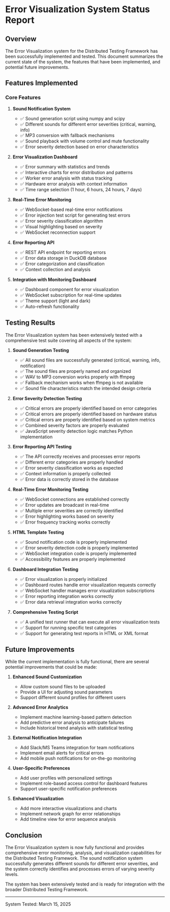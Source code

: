# Error Visualization System Status Report

## Overview

The Error Visualization system for the Distributed Testing Framework has been successfully implemented and tested. This document summarizes the current state of the system, the features that have been implemented, and potential future improvements.

## Features Implemented

### Core Features

1. **Sound Notification System**
   - ✅ Sound generation script using numpy and scipy
   - ✅ Different sounds for different error severities (critical, warning, info)
   - ✅ MP3 conversion with fallback mechanisms
   - ✅ Sound playback with volume control and mute functionality
   - ✅ Error severity detection based on error characteristics

2. **Error Visualization Dashboard**
   - ✅ Error summary with statistics and trends
   - ✅ Interactive charts for error distribution and patterns
   - ✅ Worker error analysis with status tracking
   - ✅ Hardware error analysis with context information
   - ✅ Time range selection (1 hour, 6 hours, 24 hours, 7 days)

3. **Real-Time Error Monitoring**
   - ✅ WebSocket-based real-time error notifications
   - ✅ Error injection test script for generating test errors
   - ✅ Error severity classification algorithm
   - ✅ Visual highlighting based on severity
   - ✅ WebSocket reconnection support

4. **Error Reporting API**
   - ✅ REST API endpoint for reporting errors
   - ✅ Error data storage in DuckDB database
   - ✅ Error categorization and classification
   - ✅ Context collection and analysis

5. **Integration with Monitoring Dashboard**
   - ✅ Dashboard component for error visualization
   - ✅ WebSocket subscription for real-time updates
   - ✅ Theme support (light and dark)
   - ✅ Auto-refresh functionality

## Testing Results

The Error Visualization system has been extensively tested with a comprehensive test suite covering all aspects of the system:

1. **Sound Generation Testing**
   - ✅ All sound files are successfully generated (critical, warning, info, notification)
   - ✅ The sound files are properly named and organized
   - ✅ WAV to MP3 conversion works properly with ffmpeg
   - ✅ Fallback mechanism works when ffmpeg is not available
   - ✅ Sound file characteristics match the intended design criteria

2. **Error Severity Detection Testing**
   - ✅ Critical errors are properly identified based on error categories
   - ✅ Critical errors are properly identified based on hardware status
   - ✅ Critical errors are properly identified based on system metrics
   - ✅ Combined severity factors are properly evaluated
   - ✅ JavaScript severity detection logic matches Python implementation

3. **Error Reporting API Testing**
   - ✅ The API correctly receives and processes error reports
   - ✅ Different error categories are properly handled
   - ✅ Error severity classification works as expected
   - ✅ Context information is properly collected
   - ✅ Error data is correctly stored in the database

4. **Real-Time Error Monitoring Testing**
   - ✅ WebSocket connections are established correctly
   - ✅ Error updates are broadcast in real-time
   - ✅ Multiple error severities are correctly identified
   - ✅ Error highlighting works based on severity
   - ✅ Error frequency tracking works correctly

5. **HTML Template Testing**
   - ✅ Sound notification code is properly implemented
   - ✅ Error severity detection code is properly implemented
   - ✅ WebSocket integration code is properly implemented
   - ✅ Accessibility features are properly implemented

6. **Dashboard Integration Testing**
   - ✅ Error visualization is properly initialized
   - ✅ Dashboard routes handle error visualization requests correctly
   - ✅ WebSocket handler manages error visualization subscriptions
   - ✅ Error reporting integration works correctly
   - ✅ Error data retrieval integration works correctly

7. **Comprehensive Testing Script**
   - ✅ A unified test runner that can execute all error visualization tests
   - ✅ Support for running specific test categories
   - ✅ Support for generating test reports in HTML or XML format

## Future Improvements

While the current implementation is fully functional, there are several potential improvements that could be made:

1. **Enhanced Sound Customization**
   - Allow custom sound files to be uploaded
   - Provide a UI for adjusting sound parameters
   - Support different sound profiles for different users

2. **Advanced Error Analytics**
   - Implement machine learning-based pattern detection
   - Add predictive error analysis to anticipate failures
   - Include historical trend analysis with statistical testing

3. **External Notification Integration**
   - Add Slack/MS Teams integration for team notifications
   - Implement email alerts for critical errors
   - Add mobile push notifications for on-the-go monitoring

4. **User-Specific Preferences**
   - Add user profiles with personalized settings
   - Implement role-based access control for dashboard features
   - Support user-specific notification preferences

5. **Enhanced Visualization**
   - Add more interactive visualizations and charts
   - Implement network graph for error relationships
   - Add timeline view for error sequence analysis

## Conclusion

The Error Visualization system is now fully functional and provides comprehensive error monitoring, analysis, and visualization capabilities for the Distributed Testing Framework. The sound notification system successfully generates different sounds for different error severities, and the system correctly identifies and processes errors of varying severity levels.

The system has been extensively tested and is ready for integration with the broader Distributed Testing Framework.

---

System Tested: March 15, 2025